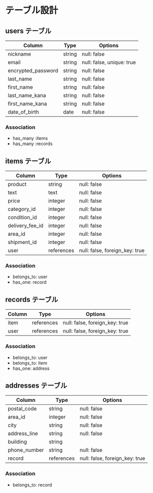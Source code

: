 # テーブル設計

## users テーブル

| Column             | Type   | Options                   |
| ------------------ | ------ | ------------------------- |
| nickname           | string | null: false               |
| email              | string | null: false, unique: true |
| encrypted_password | string | null: false               |
| last_name          | string | null: false               |
| first_name         | string | null: false               |
| last_name_kana     | string | null: false               |
| first_name_kana    | string | null: false               |
| date_of_birth      | date   | null: false               |

### Association
- has_many :items
- has_many :records

## items テーブル

| Column          | Type       | Options                        |
| --------------- | ---------- | ------------------------------ |
| product         | string     | null: false                    |
| text            | text       | null: false                    |
| price           | integer    | null: false                    |
| category_id     | integer    | null: false                    |
| condition_id    | integer    | null: false                    |
| delivery_fee_id | integer    | null: false                    |
| area_id         | integer    | null: false                    |
| shipment_id     | integer    | null: false                    |
| user            | references | null: false, foreign_key: true |

### Association
- belongs_to: user
- has_one: record

## records テーブル

| Column   | Type       | Options                        |
| ---------| ---------- | ------------------------------ |
| item     | references | null: false, foreign_key: true |
| user     | references | null: false, foreign_key: true |

### Association
- belongs_to: user
- belongs_to: item
- has_one: address

## addresses テーブル

| Column        | Type       | Options                        |
| --------------| ---------- | ------------------------------ |
| postal_code   | string     | null: false                    |
| area_id       | integer    | null: false                    |
| city          | string     | null: false                    |
| address_line  | string     | null: false                    |
| building      | string     |                                |
| phone_number  | string     | null: false                    |
| record        | references | null: false, foreign_key: true |

### Association
- belongs_to: record
